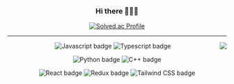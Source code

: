 <div align="center">
  


### Hi there 👋👋👋

  <a href="https://solved.ac/profile/dabinchi38">
    <img src="http://mazassumnida.wtf/api/mini/generate_badge?boj=dabinchi38" alt="Solved.ac Profile" />
  </a>

<hr />


<div>
<a href="https://github.com/dabinchiii"><img align="right" src="https://github-readme-stats.vercel.app/api?username=dabinchiii&show_icons=true&theme=react"/></a>

<span>
<p>
    <img src="https://img.shields.io/badge/Javascript-F7DF1E.svg?&style=for-the-badge&logo=javascript&logoColor=white" alt="Javascript badge"/>
    <img src="https://img.shields.io/badge/Typescript-3178C6.svg?&style=for-the-badge&logo=typescript&logoColor=white" alt="Typescript badge"/>
  
  </p>
  <p>
    <img src="https://img.shields.io/badge/Python-3776AB.svg?&style=for-the-badge&logo=python&logoColor=white" alt="Python badge" />
    <img src="https://img.shields.io/badge/C++-00599C.svg?&style=for-the-badge&logo=c++&logoColor=white" alt="C++ badge" />
  </p>
  <p>
    <img src="https://img.shields.io/badge/React-61DAFB.svg?&style=for-the-badge&logo=react&logoColor=white" alt="React badge"/>
    <img src="https://img.shields.io/badge/Redux-764ABC.svg?&style=for-the-badge&logo=redux&logoColor=white" alt="Redux badge"/>
    <img src="https://img.shields.io/badge/Tailwind%20CSS-06B6D4.svg?&style=for-the-badge&logo=tailwind%20css&logoColor=white" alt="Tailwind CSS badge" />
  </p>
</span>
